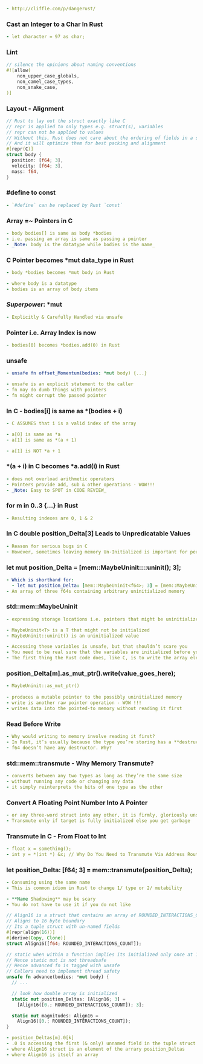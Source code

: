 ```yaml
- http://cliffle.com/p/dangerust/
```

### Cast an Integer to a Char In Rust
```yaml
- let character = 97 as char;
```


### Lint
```rust
// silence the opinions about naming conventions
#![allow(
    non_upper_case_globals,
    non_camel_case_types,
    non_snake_case,
)]
```

### Layout - Alignment
```rust
// Rust to lay out the struct exactly like C
// repr is applied to only types e.g. struct(s), variables
// repr can not be applied to values
// Without this, Rust does not care about the ordering of fields in a struct
// And it will optimize them for best packing and alignment
#[repr(C)]
struct body {
  position: [f64; 3],
  velocity: [f64; 3],
  mass: f64,
}
```

### #define to const
```yaml
- `#define` can be replaced by Rust `const`
```

### Array =~ Pointers in C
```yaml
- body bodies[] is same as body *bodies
- i.e. passing an array is same as passing a pointer
- _Note: body is the datatype while bodies is the name_
```

### C Pointer becomes *mut data_type in Rust
```yaml
- body *bodies becomes *mut body in Rust

- where body is a datatype
- bodies is an array of body items
```

### _Superpower_: *mut
```yaml
- Explicitly & Carefully Handled via unsafe
```

### Pointer i.e. Array Index is now
```yaml
- bodies[0] becomes *bodies.add(0) in Rust
```

### unsafe
```yaml
- unsafe fn offset_Momentum(bodies: *mut body) {...}

- unsafe is an explicit statement to the caller
- fn may do dumb things with pointers
- fn might corrupt the passed pointer
```

### In C - bodies[i] is same as *(bodies + i)
```yaml
- C ASSUMES that i is a valid index of the array

- a[0] is same as *a
- a[1] is same as *(a + 1)

- a[1] is NOT *a + 1
```

### *(a + i) in C becomes *a.add(i) in Rust
```yaml
- does not overload arithmetic operators
- Pointers provide add, sub & other operations - WOW!!!
- _Note: Easy to SPOT in CODE REVIEW_
```

### for m in 0..3 {...} in Rust
```yaml
- Resulting indexes are 0, 1 & 2
```

### In C double position_Delta[3] Leads to Unpredicatable Values
```yaml
- Reason for serious bugs in C
- However, sometimes leaving memory Un-Initialized is important for performance
```

### let mut position_Delta = [mem::MaybeUninit::<f64>::uninit(); 3];
```yaml
- Which is shorthand for:
  - let mut position_Delta: [mem::MaybeUninit<f64>; 3] = [mem::MaybeUninit::uninit(); 3];
- An array of three f64s containing arbitrary uninitialized memory
```

### std::mem::MaybeUninit
```yaml
- expressing storage locations i.e. pointers that might be uninitialized

- MaybeUninit<T> is a T that might not be initialized
- MaybeUninit::uninit() is an uninitialized value

- Accessing these variables is unsafe, but that shouldn’t scare you
- You need to be real sure that the variables are initialized before you read them
- The first thing the Rust code does, like C, is to write the array elements with valid data
```

### position_Delta[m].as_mut_ptr().write(value_goes_here);
```yaml
- MaybeUninit::as_mut_ptr()
  
- produces a mutable pointer to the possibly uninitialized memory
- write is another raw pointer operation - WOW !!!
- writes data into the pointed-to memory without reading it first
```

### Read Before Write
```yaml
- Why would writing to memory involve reading it first?
- In Rust, it’s usually because the type you’re storing has a **destructor**
- f64 doesn’t have any destructor. Why?
```

### std::mem::transmute - Why Memory Transmute?
```yaml
- converts between any two types as long as they’re the same size
- without running any code or changing any data
- it simply reinterprets the bits of one type as the other
```

### Convert A Floating Point Number Into A Pointer
```yaml
- or any three-word struct into any other, it is firmly, gloriously unsafe
- Transmute only if target is fully initialized else you get garbage
```

### Transmute in C - From Float to Int
```yaml
- float x = something();
- int y = *(int *) &x; // Why Do You Need to Transmute Via Address Route
```

### let position_Delta: [f64; 3] = mem::transmute(position_Delta);
```yaml
- Consuming using the same name
- This is common idiom in Rust to change 1/ type or 2/ mutability

- **Name Shadowing** may be scary
- You do not have to use it if you do not like
```

```rust
// Align16 is a struct that contains an array of ROUNDED_INTERACTIONS_COUNT f64s
// Aligns to 16 byte boundary
// Its a tuple struct with un-named fields
#[repr(align(16))]
#[derive(Copy, Clone)]
struct Align16([f64; ROUNDED_INTERACTIONS_COUNT]);
```

```rust
// static when within a function implies its initialized only once at 1st fn call
// Hence static mut is not threadsafe
// Hence advanced fn is tagged with unsafe
// Callers need to implement thread safety
unsafe fn advance(bodies: *mut body) {
  // ...

  // look how double array is initialized
  static mut position_Deltas: [Align16; 3] =
    [Align16([0.; ROUNDED_INTERACTIONS_COUNT]); 3];

  static mut magnitudes: Align16 =
    Align16([0.; ROUNDED_INTERACTIONS_COUNT]);
}
```

```yaml
- position_Deltas[m].0[k]
- .0 is accessing the first (& only) unnamed field in the tuple struct Align16
- where Align16 struct is an element of the arrary position_Deltas
- where Align16 is itself an array
```
